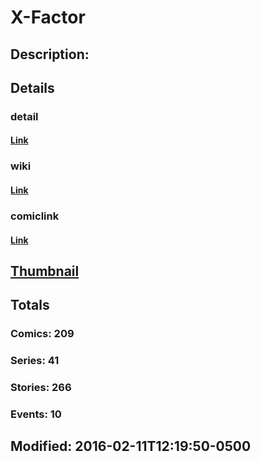 # X-Factor
## Description: 
## Details
### detail
#### [Link](http://marvel.com/comics/characters/1010738/x-factor?utm_campaign=apiRef&utm_source=225578a89fc76f3d20fbffda5d17a88d)
### wiki
#### [Link](http://marvel.com/universe/X-Factor?utm_campaign=apiRef&utm_source=225578a89fc76f3d20fbffda5d17a88d)
### comiclink
#### [Link](http://marvel.com/comics/characters/1010738/x-factor?utm_campaign=apiRef&utm_source=225578a89fc76f3d20fbffda5d17a88d)
## [Thumbnail](http://i.annihil.us/u/prod/marvel/i/mg/5/03/5274136b4372f.jpg)
## Totals
### Comics: 209
### Series: 41
### Stories: 266
### Events: 10
## Modified: 2016-02-11T12:19:50-0500
